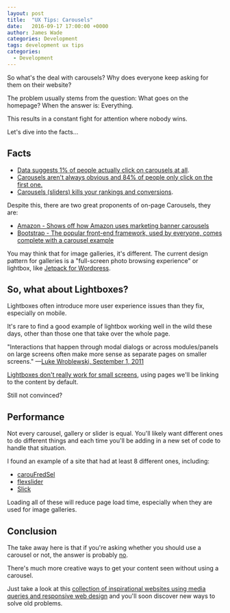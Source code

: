```yaml
---
layout: post
title:  "UX Tips: Carousels"
date:   2016-09-17 17:00:00 +0000
author: James Wade
categories: Development
tags: development ux tips
categories:
  - Development
---
```


So what's the deal with carousels? Why does everyone keep asking for them on their website?

The problem usually stems from the question: What goes on the homepage? When the answer is: Everything.

This results in a constant fight for attention where nobody wins.

Let's dive into the facts...

## Facts

* [Data suggests 1% of people actually click on carousels at all](http://conversionxl.com/dont-use-automatic-image-sliders-or-carousels-ignore-the-fad/).
* [Carousels aren't always obvious and 84% of people only click on the first one.](https://erikrunyon.com/2013/01/carousel-stats/)
* [Carousels (sliders) kills your rankings and conversions](https://yoast.com/opinion-on-sliders/).

Despite this, there are two great proponents of on-page Carousels, they are:

* [Amazon - Shows off how Amazon uses marketing banner carousels](https://www.smashingmagazine.com/2015/02/carousel-usage-exploration-on-mobile-e-commerce-websites/)
* [Bootstrap - The popular front-end framework, used by everyone, comes complete with a carousel example](https://getbootstrap.com/examples/carousel/)

You may think that for image galleries, it's different. The current design pattern for galleries is a "full-screen photo
 browsing experience" or lightbox, like [Jetpack for Wordpress](https://jetpack.com/support/carousel/).

## So, what about Lightboxes?

Lightboxes often introduce more user experience issues than they fix, especially on mobile.

It's rare to find a good example of lightbox working well in the wild these days, other than those one that take over
 the whole page.

"Interactions that happen through modal dialogs or across modules/panels on large screens often make more sense as
 separate pages on smaller screens." —[Luke Wroblewski, September 1, 2011](http://www.lukew.com/ff/entry.asp?1390)

[Lightboxes don't really work for small screens](http://bradfrost.com/blog/post/conditional-lightbox/), using pages
 we'll be linking to the content by default.

Still not convinced?

## Performance

Not every carousel, gallery or slider is equal. You'll likely want different ones to do different things and each time
 you'll be adding in a new set of code to handle that situation.

I found an example of a site that had at least 8 different ones, including:

* [carouFredSel](https://dev7studios.com/products/caroufredsel-wordpress-plugin/)
* [flexslider](https://woocommerce.com/flexslider/)
* [Slick](http://kenwheeler.github.io/slick/)

Loading all of these will reduce page load time, especially when they are used for image galleries.

## Conclusion

The take away here is that if you're asking whether you should use a carousel or not, the answer is probably
 [no](http://shouldiuseacarousel.com/).

There's much more creative ways to get your content seen without using a carousel. 

Just take a look at this [collection of inspirational websites using media queries and responsive web
 design](http://mediaqueri.es/) and you'll soon discover new ways to solve old problems.